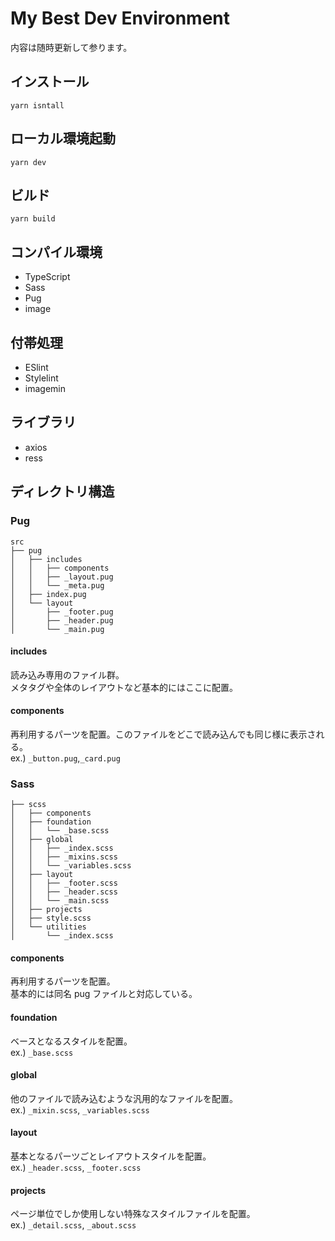# My Best Dev Environment

内容は随時更新して参ります。

## インストール

```shell
yarn isntall
```

## ローカル環境起動

```shell
yarn dev
```

## ビルド

```shell
yarn build
```

## コンパイル環境

- TypeScript
- Sass
- Pug
- image

## 付帯処理

- ESlint
- Stylelint
- imagemin

## ライブラリ

- axios
- ress

## ディレクトリ構造

### Pug

```text
src
├── pug
│   ├── includes
│   │   ├── components
│   │   ├── _layout.pug
│   │   └── _meta.pug
│   ├── index.pug
│   └── layout
│       ├── _footer.pug
│       ├── _header.pug
│       └── _main.pug
```

#### includes

読み込み専用のファイル群。\
メタタグや全体のレイアウトなど基本的にはここに配置。

#### components

再利用するパーツを配置。このファイルをどこで読み込んでも同じ様に表示される。\
ex.) `_button.pug`,`_card.pug`

### Sass

```text
├── scss
│   ├── components
│   ├── foundation
│   │   └── _base.scss
│   ├── global
│   │   ├── _index.scss
│   │   ├── _mixins.scss
│   │   └── _variables.scss
│   ├── layout
│   │   ├── _footer.scss
│   │   ├── _header.scss
│   │   └── _main.scss
│   ├── projects
│   ├── style.scss
│   └── utilities
│       └── _index.scss
```

#### components

再利用するパーツを配置。\
基本的には同名 pug ファイルと対応している。

#### foundation

ベースとなるスタイルを配置。\
ex.) `_base.scss`

#### global

他のファイルで読み込むような汎用的なファイルを配置。\
ex.) `_mixin.scss`, `_variables.scss`

#### layout

基本となるパーツごとレイアウトスタイルを配置。\
ex.) `_header.scss`, `_footer.scss`

#### projects

ページ単位でしか使用しない特殊なスタイルファイルを配置。\
ex.) `_detail.scss`, `_about.scss`
